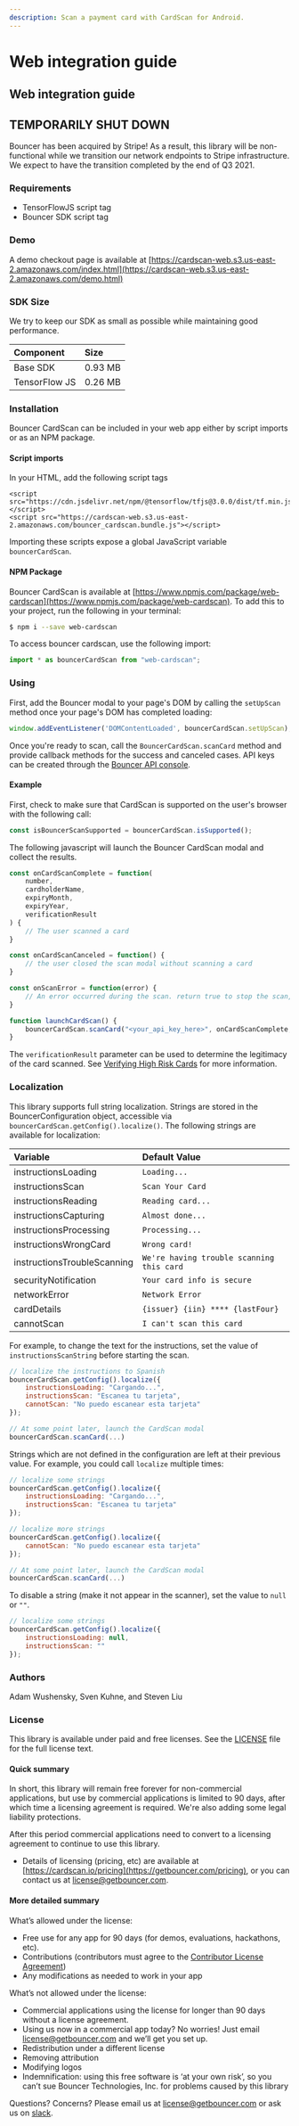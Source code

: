 ```yaml
---
description: Scan a payment card with CardScan for Android.
---
```


# Web integration guide

## Web integration guide

## TEMPORARILY SHUT DOWN

Bouncer has been acquired by Stripe! As a result, this library will be non-functional while we transition our network endpoints to Stripe infrastructure. We expect to have the transition completed by the end of Q3 2021.

### Requirements

* TensorFlowJS script tag
* Bouncer SDK script tag

### Demo

A demo checkout page is available at [https://cardscan-web.s3.us-east-2.amazonaws.com/index.html](https://cardscan-web.s3.us-east-2.amazonaws.com/demo.html)

### SDK Size

We try to keep our SDK as small as possible while maintaining good performance.

| Component | Size |
| :--- | :--- |
| Base SDK | 0.93 MB |
| TensorFlow JS | 0.26 MB |

### Installation

Bouncer CardScan can be included in your web app either by script imports or as an NPM package.

#### Script imports

In your HTML, add the following script tags

```markup
<script src="https://cdn.jsdelivr.net/npm/@tensorflow/tfjs@3.0.0/dist/tf.min.js"></script>
<script src="https://cardscan-web.s3.us-east-2.amazonaws.com/bouncer_cardscan.bundle.js"></script>
```

Importing these scripts expose a global JavaScript variable `bouncerCardScan`.

#### NPM Package

Bouncer CardScan is available at [https://www.npmjs.com/package/web-cardscan](https://www.npmjs.com/package/web-cardscan). To add this to your project, run the following in your terminal:

```bash
$ npm i --save web-cardscan
```

To access bouncer cardscan, use the following import:

```javascript
import * as bouncerCardScan from "web-cardscan";
```

### Using

First, add the Bouncer modal to your page's DOM by calling the `setUpScan` method once your page's DOM has completed loading:

```javascript
window.addEventListener('DOMContentLoaded', bouncerCardScan.setUpScan);
```

Once you're ready to scan, call the `BouncerCardScan.scanCard` method and provide callback methods for the success and canceled cases. API keys can be created through the [Bouncer API console](https://api.getbouncer.com/console).

#### Example

First, check to make sure that CardScan is supported on the user's browser with the following call:

```javascript
const isBouncerScanSupported = bouncerCardScan.isSupported();
```

The following javascript will launch the Bouncer CardScan modal and collect the results.

```javascript
const onCardScanComplete = function(
    number,
    cardholderName,
    expiryMonth,
    expiryYear,
    verificationResult
) {
    // The user scanned a card
}

const onCardScanCanceled = function() {
    // the user closed the scan modal without scanning a card
}

const onScanError = function(error) {
    // An error occurred during the scan. return true to stop the scan, false to attempt to continue scanning.
}

function launchCardScan() {
    bouncerCardScan.scanCard("<your_api_key_here>", onCardScanComplete, onCardScanCanceled, onScanError);
}
```

The `verificationResult` parameter can be used to determine the legitimacy of the card scanned. See [Verifying High Risk Cards](https://github.com/getbouncer/apidocs/tree/d0a5245fdd90b3d06915863f2dba09429d024827/bouncer-scan/credit-card-ocr/verifying-high-risk-cards/README.md) for more information.

### Localization

This library supports full string localization. Strings are stored in the BouncerConfiguration object, accessible via `bouncerCardScan.getConfig().localize()`. The following strings are available for localization:

| Variable | Default Value |
| :--- | :--- |
| instructionsLoading | `Loading...` |
| instructionsScan | `Scan Your Card` |
| instructionsReading | `Reading card...` |
| instructionsCapturing | `Almost done...` |
| instructionsProcessing | `Processing...` |
| instructionsWrongCard | `Wrong card!` |
| instructionsTroubleScanning | `We're having trouble scanning this card` |
| securityNotification | `Your card info is secure` |
| networkError | `Network Error` |
| cardDetails | `{issuer} {iin} **** {lastFour}` |
| cannotScan | `I can't scan this card` |

For example, to change the text for the instructions, set the value of `instructionsScanString` before starting the scan.

```javascript
// localize the instructions to Spanish
bouncerCardScan.getConfig().localize({
    instructionsLoading: "Cargando...",
    instructionsScan: "Escanea tu tarjeta",
    cannotScan: "No puedo escanear esta tarjeta"
});

// At some point later, launch the CardScan modal
bouncerCardScan.scanCard(...)
```

Strings which are not defined in the configuration are left at their previous value. For example, you could call `localize` multiple times:

```javascript
// localize some strings
bouncerCardScan.getConfig().localize({
    instructionsLoading: "Cargando...",
    instructionsScan: "Escanea tu tarjeta"
});

// localize more strings
bouncerCardScan.getConfig().localize({
    cannotScan: "No puedo escanear esta tarjeta"
});

// At some point later, launch the CardScan modal
bouncerCardScan.scanCard(...)
```

To disable a string \(make it not appear in the scanner\), set the value to `null` or `""`.

```javascript
// localize some strings
bouncerCardScan.getConfig().localize({
    instructionsLoading: null,
    instructionsScan: ""
});
```

### Authors

Adam Wushensky, Sven Kuhne, and Steven Liu

### License

This library is available under paid and free licenses. See the [LICENSE](https://github.com/getbouncer/cardscan-web/blob/master/LICENSE) file for the full license text.

#### Quick summary

In short, this library will remain free forever for non-commercial applications, but use by commercial applications is limited to 90 days, after which time a licensing agreement is required. We're also adding some legal liability protections.

After this period commercial applications need to convert to a licensing agreement to continue to use this library.

* Details of licensing \(pricing, etc\) are available at [https://cardscan.io/pricing](https://getbouncer.com/pricing), or you can contact us at [license@getbouncer.com](mailto:license@getbouncer.com).

#### More detailed summary

What’s allowed under the license:

* Free use for any app for 90 days \(for demos, evaluations, hackathons, etc\).
* Contributions \(contributors must agree to the [Contributor License Agreement](https://github.com/getbouncer/cardscan-web/blob/master/Contributor%20License%20Agreement)\)
* Any modifications as needed to work in your app

What’s not allowed under the license:

* Commercial applications using the license for longer than 90 days without a license agreement.
* Using us now in a commercial app today? No worries! Just email [license@getbouncer.com](mailto:license@getbouncer.com) and we’ll get you set up.
* Redistribution under a different license
* Removing attribution
* Modifying logos
* Indemnification: using this free software is ‘at your own risk’, so you can’t sue Bouncer Technologies, Inc. for problems caused by this library

Questions? Concerns? Please email us at [license@getbouncer.com](mailto:license@getbouncer.com) or ask us on [slack](https://getbouncer.slack.com/).


